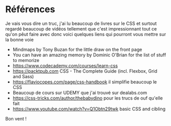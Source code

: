 # Références

Je vais vous dire un truc, j'ai lu beaucoup de livres sur le CSS et surtout regardé beaucoup de vidéos tellement que c'est impressionnant tout ce qu'on pêut faire avec donc voici quelques liens qui pourront vous mettre sur la bonne voie

* Mindmaps by Tony Buzan for the little draw on the front page
* You can have an amazing memory by Dominic O'Brian for the list of stuff to memorize
* https://www.codecademy.com/courses/learn-css
* https://packtpub.com CSS - The Complete Guide (incl. Flexbox, Grid and Sass) 
* https://flaviocopes.com/page/css-handbook il simplifie beaucoup le CSS
* Beaucoup de cours sur UDEMY que j'ai trouvé sur dealabs.com
* https://css-tricks.com/author/thebabydino pour les trucs de ouf qu'elle fait
* https://www.youtube.com/watch?v=Q1Obtn29twk basic CSS and cibling

Bon vent !
